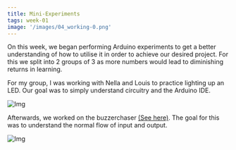 ```yaml
---
title: Mini-Experiments
tags: week-01
image: '/images/04_working-0.png'
---
```


On this week, we began performing Arduino experiments to get a better understanding of how to utilise it in order to achieve our desired project. For this we split into 2 groups of 3 as more numbers would lead to diminishing returns in learning.

For my group, I was working with Nella and Louis to practice lighting up an LED. Our goal was to simply understand circuitry and the Arduino IDE.

![Img](/images/04_working-0.png)

Afterwards, we worked on the buzzerchaser [(See here)](/experiments/led-buzzerchaser). 
The goal for this was to understand the normal flow of input and output.

![Img](/images/04_working-2.png)

